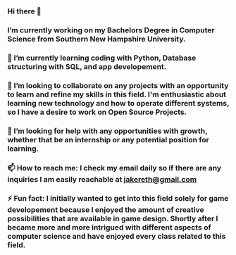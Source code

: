 ### Hi there 👋

###  I’m currently working on my Bachelors Degree in Computer Science from Southern New Hampshire University. 

### 🌱 I’m currently learning coding with Python, Database structuring with SQL, and app developement. 

### 👯 I’m looking to collaborate on any projects with an opportunity to learn and refine my skills in this field. I'm enthusiastic about learning new technology and how to operate different systems, so I have a desire to work on Open Source Projects. 

### 🤔 I’m looking for help with any opportunities with growth, whether that be an internship or any potential position for learning. 

### 📫 How to reach me: I check my email daily so if there are any inquiries I am easily reachable at jakereth@gmail.com

### ⚡ Fun fact: I initially wanted to get into this field solely for game developement because I enjoyed the amount of creative possibilities that are available in game design. Shortly after I became more and more intrigued with different aspects of computer science and have enjoyed every class related to this field. 

